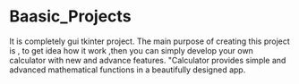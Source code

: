 # Baasic_Projects
It is completely gui tkinter project. The main purpose of creating this project is , to get idea how it work ,then you can simply develop your own calculator with new and advance features. "Calculator provides simple and advanced mathematical functions in a beautifully designed app. 
